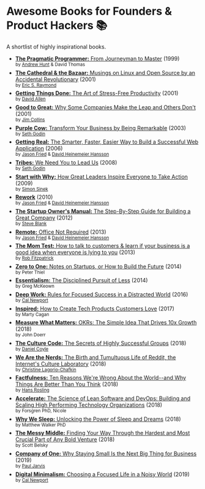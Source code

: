# Awesome Books for Founders & Product Hackers 📚
A shortlist of highly inspirational books.

* [**The Pragmatic Programmer:** From Journeyman to Master](https://amzn.to/2JOJkbz) (1999)<br/>
<sup>by [Andrew Hunt](https://amzn.to/2YxoK9k) & David Thomas</sup>
* [**The Cathedral & the Bazaar:** Musings on Linux and Open Source by an Accidental Revolutionary](https://amzn.to/2YDazze) (2001)<br/>
<sup>by [Eric S. Raymond](https://amzn.to/2Yz4JPn)</sup>
* [**Getting Things Done:** The Art of Stress-Free Productivity](https://amzn.to/32wEgBb) (2001)<br/>
<sup>by [David Allen](https://amzn.to/318qAeq)</sup>
* [**Good to Great:** Why Some Companies Make the Leap and Others Don't](https://amzn.to/318EoFD) (2001)<br/>
<sup>by [Jim Collins](https://amzn.to/2SVfc2m)</sup>
* [**Purple Cow:** Transform Your Business by Being Remarkable](https://amzn.to/319wFqG) (2003)<br/>
<sup>by [Seth Godin](https://amzn.to/2LZzkA7)</sup>
* [**Getting Real:** The Smarter, Faster, Easier Way to Build a Successful Web Application](https://amzn.to/2XOroId) (2006)<br/>
<sup>by [Jason Fried](https://amzn.to/2MzLrTA) & [David Heinemeier Hansson](https://amzn.to/2YBOSvn)</sup>
* [**Tribes:** We Need You to Lead Us](https://amzn.to/31337ek) (2008)<br/>
<sup>by [Seth Godin](https://amzn.to/2LZzkA7)</sup>
* [**Start with Why:** How Great Leaders Inspire Everyone to Take Action](https://amzn.to/2LSyUuZ) (2009)<br/>
<sup>by [Simon Sinek](https://amzn.to/2ysFJe4)</sup>
* [**Rework**](https://amzn.to/2MulJjG) (2010)<br/>
<sup>by [Jason Fried](https://amzn.to/2MzLrTA) & [David Heinemeier Hansson](https://amzn.to/2YBOSvn)</sup>
* [**The Startup Owner's Manual:** The Step-By-Step Guide for Building a Great Company](https://amzn.to/2NgygHI) (2012)<br/>
<sup>by [Steve Blank](https://amzn.to/2KFn5GG)</sup>
* [**Remote:** Office Not Required](https://amzn.to/31doMRr) (2013)<br/>
<sup>by [Jason Fried](https://amzn.to/2MzLrTA) & [David Heinemeier Hansson](https://amzn.to/2YBOSvn)</sup>
* [**The Mom Test:** How to talk to customers & learn if your business is a good idea when everyone is lying to you](https://amzn.to/2ZhcplP) (2013)<br/>
<sup>by [Rob Fitzpatrick](https://amzn.to/2Z61lwt)</sup>
* [**Zero to One:** Notes on Startups, or How to Build the Future](https://amzn.to/2XPFWHu) (2014)<br/>
<sup>by Peter Thiel</sup>
* [**Essentialism:** The Disciplined Pursuit of Less](https://amzn.to/2KEN2X6) (2014)<br/>
<sup>by Greg McKeown</sup>
* [**Deep Work:** Rules for Focused Success in a Distracted World](https://amzn.to/31aIZab) (2016)<br/>
<sup>by [Cal Newport](https://amzn.to/2SWACw1)</sup>
* [**Inspired:** How to Create Tech Products Customers Love](https://amzn.to/31MxXs2) (2017)<br/>
<sup>by Marty Cagan</sup>
* [**Measure What Matters:** OKRs: The Simple Idea That Drives 10x Growth](https://amzn.to/2xTIV2c) (2018)<br/>
<sup>by John Doerr</sup>
* [**The Culture Code:** The Secrets of Highly Successful Groups](https://amzn.to/2ST2zoy) (2018)<br/>
<sup>by [Daniel Coyle](https://amzn.to/2SSWJnn)</sup>
* [**We Are the Nerds:** The Birth and Tumultuous Life of Reddit, the Internet's Culture Laboratory](https://amzn.to/2T1eKjq) (2018)<br/> 
<sup>by [Christine Lagorio-Chafkin](https://amzn.to/2SWexhb)</sup>
* [**Factfulness:** Ten Reasons We're Wrong About the World--and Why Things Are Better Than You Think](https://amzn.to/2YyPQfX) (2018)<br/>
<sup>by [Hans Rosling](https://amzn.to/2yt2aQw)</sup>
* [**Accelerate:** The Science of Lean Software and DevOps: Building and Scaling High Performing Technology Organizations](https://amzn.to/31JD2Bu) (2018)<br/>
<sup>by Forsgren PhD, Nicole</sup>
* [**Why We Sleep:** Unlocking the Power of Sleep and Dreams](https://amzn.to/2KDtLVY) (2018)<br/>
<sup>by Matthew Walker PhD</sup>
* [**The Messy Middle:** Finding Your Way Through the Hardest and Most Crucial Part of Any Bold Venture](https://amzn.to/2KEHcFc) (2018)<br/>
<sup>by Scott Belsky</sup>
* [**Company of One:** Why Staying Small Is the Next Big Thing for Business](https://amzn.to/336RViY) (2019)<br/>
<sup>by [Paul Jarvis](https://amzn.to/2YCsdPU)</sup>
* [**Digital Minimalism:** Choosing a Focused Life in a Noisy World](https://amzn.to/2YCY1I8) (2019)<br/>
<sup>by [Cal Newport](https://amzn.to/2SWACw1)</sup>

